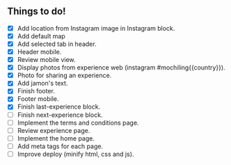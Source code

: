 Things to do!
-------------

- [x] Add location from Instagram image in Instagram block.
- [x] Add default map
- [x] Add selected tab in header.
- [x] Header mobile.
- [x] Review mobile view.
- [x] Display photos from experience web (instagram #mochiling{{country}}).
- [x] Photo for sharing an experience.
- [x] Add jamon's text.
- [x] Finish footer.
- [x] Footer mobile.
- [x] Finish last-experience block.
- [ ] Finish next-experience block.
- [ ] Implement the terms and conditions page.
- [ ] Review experience page.
- [ ] Implement the home page.
- [ ] Add meta tags for each page.
- [ ] Improve deploy (minify html, css and js).